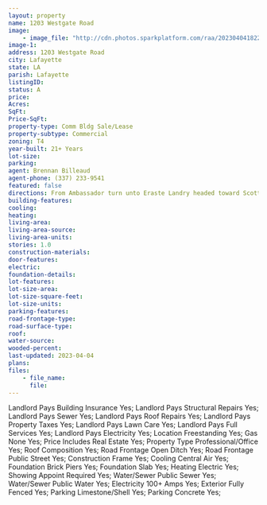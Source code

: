 ```yaml
---
layout: property
name: 1203 Westgate Road
image:
    - image_file: "http://cdn.photos.sparkplatform.com/raa/20230404182203833958000000.jpg"
image-1:
address: 1203 Westgate Road
city: Lafayette
state: LA
parish: Lafayette
listingID: 
status: A
price: 
Acres: 
SqFt: 
Price-SqFt: 
property-type: Comm Bldg Sale/Lease
property-subtype: Commercial
zoning: T4
year-built: 21+ Years
lot-size: 
parking: 
agent: Brennan Billeaud
agent-phone: (337) 233-9541
featured: false
directions: From Ambassador turn unto Eraste Landry headed toward Scott at the intersection of Eraste Landry and Westgate turn Left and the building will be on the Left.
building-features: 
cooling: 
heating: 
living-area: 
living-area-source: 
living-area-units: 
stories: 1.0
construction-materials: 
door-features: 
electric: 
foundation-details: 
lot-features: 
lot-size-area: 
lot-size-square-feet: 
lot-size-units: 
parking-features: 
road-frontage-type: 
road-surface-type: 
roof: 
water-source: 
wooded-percent: 
last-updated: 2023-04-04
plans: 
files:
    - file_name:
      file:
---
```

Landlord Pays	Building Insurance	Yes;
Landlord Pays	Structural Repairs	Yes;
Landlord Pays	Sewer	Yes;
Landlord Pays	Roof Repairs	Yes;
Landlord Pays	Property Taxes	Yes;
Landlord Pays	Lawn Care	Yes;
Landlord Pays	Full Services	Yes;
Landlord Pays	Electricity	Yes;
Location	Freestanding	Yes;
Gas	None	Yes;
Price Includes	Real Estate	Yes;
Property Type	Professional/Office	Yes;
Roof	Composition	Yes;
Road Frontage	Open Ditch	Yes;
Road Frontage	Public Street	Yes;
Construction	Frame	Yes;
Cooling	Central Air	Yes;
Foundation	Brick Piers	Yes;
Foundation	Slab	Yes;
Heating	Electric	Yes;
Showing	Appoint Required	Yes;
Water/Sewer	Public Sewer	Yes;
Water/Sewer	Public Water	Yes;
Electricity	100+ Amps	Yes;
Exterior	Fully Fenced	Yes;
Parking	Limestone/Shell	Yes;
Parking	Concrete	Yes;

